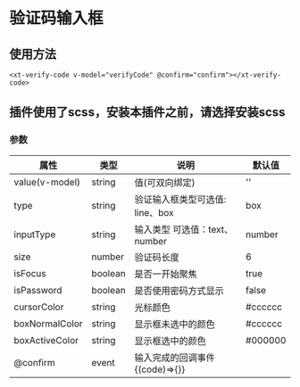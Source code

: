 # 验证码输入框
## 使用方法
```vue
<xt-verify-code v-model="verifyCode" @confirm="confirm"></xt-verify-code>
```
## 插件使用了scss，安装本插件之前，请选择安装scss

### 参数
|属性						|类型		|说明															|默认值	|
|--							|--			|--																|--			|
|value(v-model)	|string	|值(可双向绑定)										|''			|
|type						|string	|验证输入框类型可选值: line、box	|box		|
|inputType			|string	|输入类型 可选值：text、number		|number	|
|size						|number	|验证码长度												|6			|
|isFocus				|boolean|是否一开始聚焦										|true		|
|isPassword			|boolean|是否使用密码方式显示							|false	|
|cursorColor		|string	|光标颜色													|#cccccc|
|boxNormalColor	|string	|显示框未选中的颜色								|#cccccc|
|boxActiveColor	|string	|显示框选中的颜色									|#000000|
|@confirm				|event	|输入完成的回调事件  {(code)=>{}}	|				|
